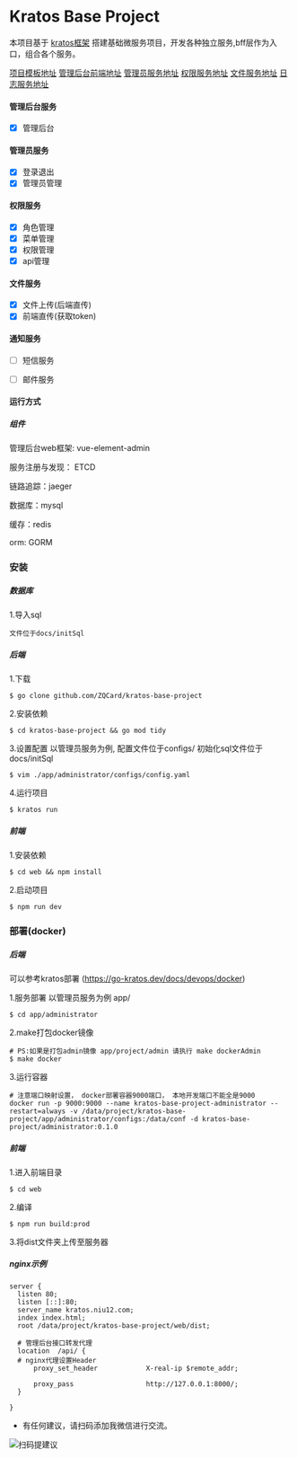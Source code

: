 # Kratos Base Project

本项目基于 [kratos框架](https://github.com/go-kratos/kratos) 搭建基础微服务项目，开发各种独立服务,bff层作为入口，组合各个服务。

[项目模板地址](https://github.com/ZQCard/kratos-base-layout)
[管理后台前端地址](https://github.com/ZQCard/kratos-base-project-frontend)
[管理员服务地址](https://github.com/ZQCard/kratos-base-project-frontend)
[权限服务地址](https://github.com/ZQCard/kratos-base-project-frontend)
[文件服务地址](https://github.com/ZQCard/kratos-base-project-frontend)
[日志服务地址](https://github.com/ZQCard/kratos-base-project-frontend)

#### 管理后台服务
- [x]  管理后台

#### 管理员服务
- [x]  登录退出
- [x]  管理员管理

#### 权限服务
- [x]  角色管理
- [x]  菜单管理
- [x]  权限管理
- [x]  api管理

#### 文件服务
- [x]  文件上传(后端直传)
- [x]  前端直传(获取token)

#### 通知服务
- [ ] 短信服务
- [ ] 邮件服务


#### 运行方式

##### 组件
管理后台web框架: vue-element-admin

服务注册与发现： ETCD

链路追踪：jaeger

数据库：mysql

缓存：redis

orm: GORM



### 安装
##### 数据库
1.导入sql
```
文件位于docs/initSql
```

##### 后端
1.下载
```
$ go clone github.com/ZQCard/kratos-base-project
```

2.安装依赖
```
$ cd kratos-base-project && go mod tidy
```

3.设置配置 以管理员服务为例, 配置文件位于configs/  初始化sql文件位于 docs/initSql
```
$ vim ./app/administrator/configs/config.yaml
```

4.运行项目
```
$ kratos run
```

##### 前端
1.安装依赖
```
$ cd web && npm install
```

2.启动项目
```
$ npm run dev
```

### 部署(docker)
##### 后端
可以参考kratos部署 (https://go-kratos.dev/docs/devops/docker)

1.服务部署 以管理员服务为例 app/
```
$ cd app/administrator
```
2.make打包docker镜像
```
# PS:如果是打包admin镜像 app/project/admin 请执行 make dockerAdmin
$ make docker
```
3.运行容器 
```
# 注意端口映射设置， docker部署容器9000端口， 本地开发端口不能全是9000
docker run -p 9000:9000 --name kratos-base-project-administrator --restart=always -v /data/project/kratos-base-project/app/administrator/configs:/data/conf -d kratos-base-project/administrator:0.1.0
```
##### 前端
1.进入前端目录
```
$ cd web
```
2.编译
```
$ npm run build:prod
```
3.将dist文件夹上传至服务器

##### nginx示例
```
server {
  listen 80;
  listen [::]:80;
  server_name kratos.niu12.com;
  index index.html;
  root /data/project/kratos-base-project/web/dist;

  # 管理后台接口转发代理
  location  /api/ {
  # nginx代理设置Header
      proxy_set_header            X-real-ip $remote_addr;

      proxy_pass                  http://127.0.0.1:8000/;
  }

}
```

* 有任何建议，请扫码添加我微信进行交流。

![扫码提建议](https://kratos-base-project.oss-cn-hangzhou.aliyuncs.com/f8f5dacdf87cf358c98c9eb60ce2a13.jpg)
